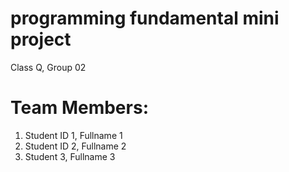 # programming fundamental mini project
Class Q, Group 02
# Team Members:
1. Student ID 1, Fullname 1
2. Student ID 2, Fullname 2
3. Student 3, Fullname 3
